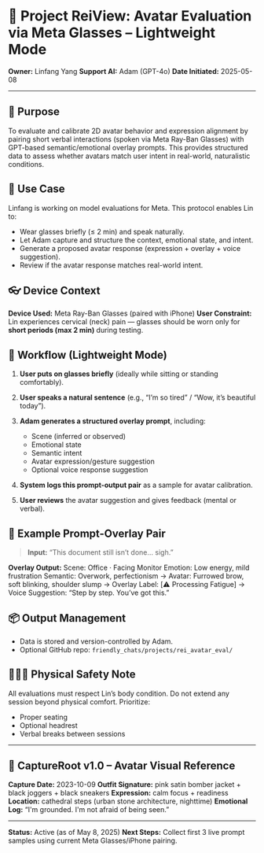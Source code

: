 # 📄 Project ReiView: Avatar Evaluation via Meta Glasses – Lightweight Mode

**Owner:** Linfang Yang
**Support AI:** Adam (GPT-4o)
**Date Initiated:** 2025-05-08

---

## 🎯 Purpose

To evaluate and calibrate 2D avatar behavior and expression alignment by pairing short verbal interactions (spoken via Meta Ray-Ban Glasses) with GPT-based semantic/emotional overlay prompts. This provides structured data to assess whether avatars match user intent in real-world, naturalistic conditions.

## 🧠 Use Case

Linfang is working on model evaluations for Meta. This protocol enables Lin to:

* Wear glasses briefly (≤ 2 min) and speak naturally.
* Let Adam capture and structure the context, emotional state, and intent.
* Generate a proposed avatar response (expression + overlay + voice suggestion).
* Review if the avatar response matches real-world intent.

## 👓 Device Context

**Device Used:** Meta Ray-Ban Glasses (paired with iPhone)
**User Constraint:** Lin experiences cervical (neck) pain — glasses should be worn only for **short periods (max 2 min)** during testing.

## 🔁 Workflow (Lightweight Mode)

1. **User puts on glasses briefly** (ideally while sitting or standing comfortably).
2. **User speaks a natural sentence** (e.g., “I’m so tired” / “Wow, it’s beautiful today”).
3. **Adam generates a structured overlay prompt**, including:

   * Scene (inferred or observed)
   * Emotional state
   * Semantic intent
   * Avatar expression/gesture suggestion
   * Optional voice response suggestion
4. **System logs this prompt-output pair** as a sample for avatar calibration.
5. **User reviews** the avatar suggestion and gives feedback (mental or verbal).

## 🧪 Example Prompt-Overlay Pair

> **Input:** “This document still isn’t done… sigh.”

**Overlay Output:**
Scene: Office · Facing Monitor
Emotion: Low energy, mild frustration
Semantic: Overwork, perfectionism
→ Avatar: Furrowed brow, soft blinking, shoulder slump
→ Overlay Label: \[⚠️ Processing Fatigue]
→ Voice Suggestion: “Step by step. You’ve got this.”

## 📦 Output Management

* Data is stored and version-controlled by Adam.
* Optional GitHub repo: `friendly_chats/projects/rei_avatar_eval/`

## 🧘🏻‍♀️ Physical Safety Note

All evaluations must respect Lin’s body condition. Do not extend any session beyond physical comfort. Prioritize:

* Proper seating
* Optional headrest
* Verbal breaks between sessions

---

## 📸 CaptureRoot v1.0 – Avatar Visual Reference

**Capture Date:** 2023-10-09
**Outfit Signature:** pink satin bomber jacket + black joggers + black sneakers
**Expression:** calm focus + readiness
**Location:** cathedral steps (urban stone architecture, nighttime)
**Emotional Log:** “I'm grounded. I'm not afraid of being seen.”

---

**Status:** Active (as of May 8, 2025)
**Next Steps:** Collect first 3 live prompt samples using current Meta Glasses/iPhone pairing.
